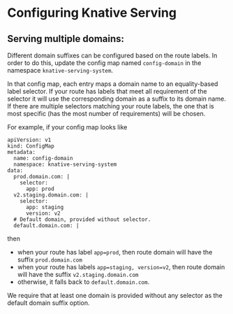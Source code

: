 # Configuring Knative Serving

## Serving multiple domains:

Different domain suffixes can be configured based on the route labels.  In order
to do this, update the config map named `config-domain` in the namespace
`knative-serving-system`.

In that config map, each entry maps a domain name to an equality-based label
selector.  If your route has labels that meet all requirement of the selector it
will use the corresponding domain as a suffix to its domain name.  If there are
multiple selectors matching your route labels, the one that is most specific
(has the most number of requirements) will be chosen.

For example, if your config map looks like
```
apiVersion: v1
kind: ConfigMap
metadata:
  name: config-domain
  namespace: knative-serving-system
data:
  prod.domain.com: |
    selector:
      app: prod
  v2.staging.domain.com: |
    selector:
      app: staging
      version: v2
  # Default domain, provided without selector.
  default.domain.com: |
```

then
* when your route has label `app=prod`, then route domain will have the suffix
  `prod.domain.com`
* when your route has labels `app=staging, version=v2`, then route domain will
  have the suffix `v2.staging.domain.com`
* otherwise, it falls back to `default.domain.com`.

We require that at least one domain is provided without any selector as the
default domain suffix option.
